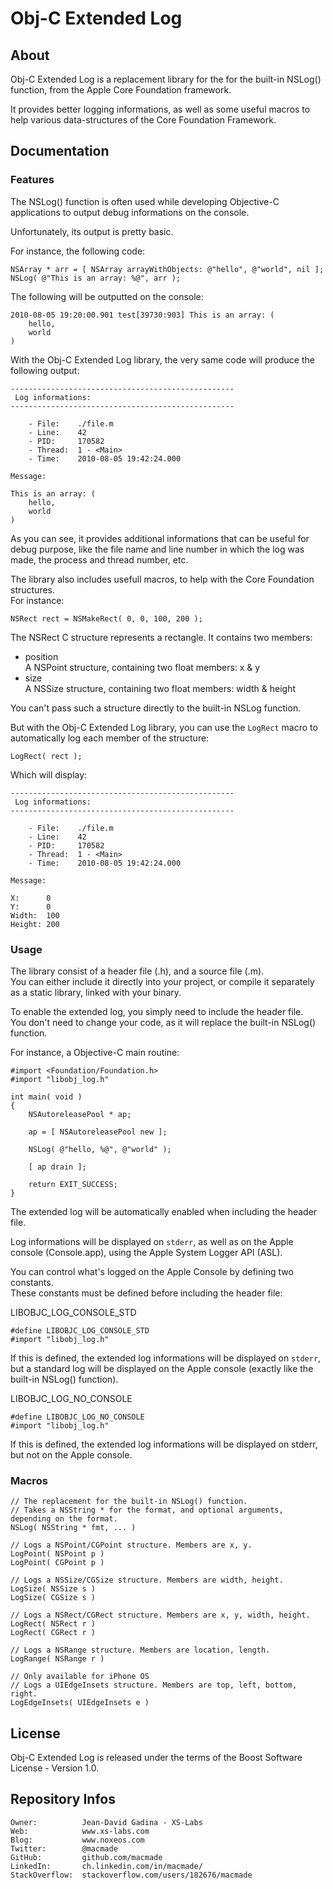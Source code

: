 Obj-C Extended Log
==================

About
-----

Obj-C Extended Log is a replacement library for the for the built-in NSLog() function, from the Apple Core Foundation framework.

It provides better logging informations, as well as some useful macros to help various data-structures of the Core Foundation Framework.

Documentation
-------------

### Features

The NSLog() function is often used while developing Objective-C applications to output debug informations on the console.

Unfortunately, its output is pretty basic.

For instance, the following code:

    NSArray * arr = [ NSArray arrayWithObjects: @"hello", @"world", nil ];
    NSLog( @"This is an array: %@", arr );

The following will be outputted on the console:

    2010-08-05 19:20:00.901 test[39730:903] This is an array: (
        hello,
        world
    )
    
With the Obj-C Extended Log library, the very same code will produce the following output:

    --------------------------------------------------
     Log informations:
    --------------------------------------------------
    
        - File:    ./file.m
        - Line:    42
        - PID:     170582
        - Thread:  1 - <Main>
        - Time:    2010-08-05 19:42:24.000
    
    Message:
    
    This is an array: (
        hello,
        world
    )

As you can see, it provides additional informations that can be useful for debug purpose, like the file name and line number in which the log was made, the process and thread number, etc.

The library also includes usefull macros, to help with the Core Foundation structures.  
For instance:

    NSRect rect = NSMakeRect( 0, 0, 100, 200 );

The NSRect C structure represents a rectangle. It contains two members:

 * position  
   A NSPoint structure, containing two float members: x & y
 * size  
   A NSSize structure, containing two float members: width & height

You can't pass such a structure directly to the built-in NSLog function.

But with the Obj-C Extended Log library, you can use the `LogRect` macro to automatically log each member of the structure:

    LogRect( rect );

Which will display:

    --------------------------------------------------
     Log informations:
    --------------------------------------------------
    
        - File:    ./file.m
        - Line:    42
        - PID:     170582
        - Thread:  1 - <Main>
        - Time:    2010-08-05 19:42:24.000
    
    Message:
    
    X:      0
    Y:      0
    Width:  100
    Height: 200

### Usage

The library consist of a header file (.h), and a source file (.m).  
You can either include it directly into your project, or compile it separately as a static library, linked with your binary.

To enable the extended log, you simply need to include the header file.  
You don't need to change your code, as it will replace the built-in NSLog() function.

For instance, a Objective-C main routine:

    #import <Foundation/Foundation.h>
    #import "libobj_log.h"
    
    int main( void )
    {
        NSAutoreleasePool * ap;
        
        ap = [ NSAutoreleasePool new ];
        
        NSLog( @"hello, %@", @"world" );
        
        [ ap drain ];
        
        return EXIT_SUCCESS;
    }

The extended log will be automatically enabled when including the header file.

Log informations will be displayed on `stderr`, as well as on the Apple console (Console.app), using the Apple System Logger API (ASL).

You can control what's logged on the Apple Console by defining two constants.  
These constants must be defined before including the header file:

LIBOBJC_LOG_CONSOLE_STD

    #define LIBOBJC_LOG_CONSOLE_STD
    #import "libobj_log.h"

If this is defined, the extended log informations will be displayed on `stderr`, but a standard log will be displayed on the Apple console (exactly like the built-in NSLog() function).

LIBOBJC_LOG_NO_CONSOLE

    #define LIBOBJC_LOG_NO_CONSOLE
    #import "libobj_log.h"

If this is defined, the extended log informations will be displayed on stderr, but not on the Apple console.

### Macros

	// The replacement for the built-in NSLog() function.
    // Takes a NSString * for the format, and optional arguments, depending on the format.
    NSLog( NSString * fmt, ... )
    
    // Logs a NSPoint/CGPoint structure. Members are x, y.
    LogPoint( NSPoint p )
    LogPoint( CGPoint p )
    
    // Logs a NSSize/CGSize structure. Members are width, height.
    LogSize( NSSize s )
    LogSize( CGSize s )
    
    // Logs a NSRect/CGRect structure. Members are x, y, width, height.
    LogRect( NSRect r )
    LogRect( CGRect r )
    
    // Logs a NSRange structure. Members are location, length.
    LogRange( NSRange r )
    
    // Only available for iPhone OS
    // Logs a UIEdgeInsets structure. Members are top, left, bottom, right.
    LogEdgeInsets( UIEdgeInsets e )

License
-------

Obj-C Extended Log is released under the terms of the Boost Software License - Version 1.0.

Repository Infos
----------------

    Owner:			Jean-David Gadina - XS-Labs
    Web:			www.xs-labs.com
    Blog:			www.noxeos.com
    Twitter:		@macmade
    GitHub:			github.com/macmade
    LinkedIn:		ch.linkedin.com/in/macmade/
    StackOverflow:	stackoverflow.com/users/182676/macmade